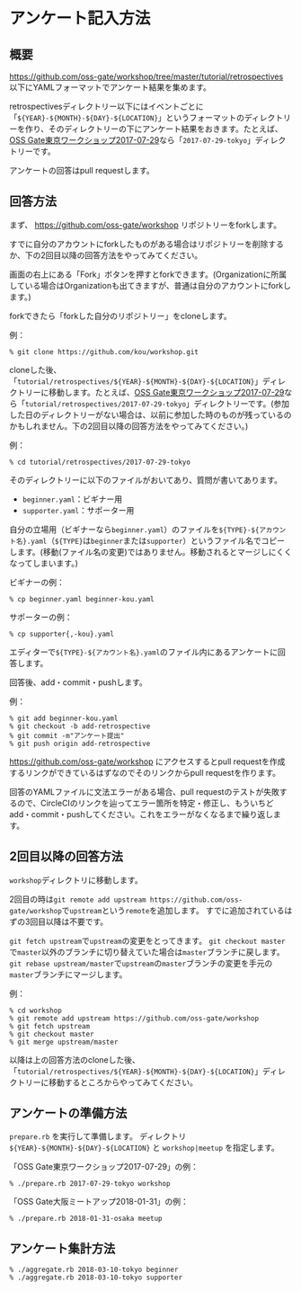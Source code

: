 # アンケート記入方法

## 概要

https://github.com/oss-gate/workshop/tree/master/tutorial/retrospectives 以下にYAMLフォーマットでアンケート結果を集めます。

retrospectivesディレクトリー以下にはイベントごとに「`${YEAR}-${MONTH}-${DAY}-${LOCATION}`」というフォーマットのディレクトリーを作り、そのディレクトリーの下にアンケート結果をおきます。たとえば、[OSS Gate東京ワークショップ2017-07-29](https://oss-gate.doorkeeper.jp/events/61378)なら「`2017-07-29-tokyo`」ディレクトリーです。

アンケートの回答はpull requestします。

## 回答方法

まず、 https://github.com/oss-gate/workshop リポジトリーをforkします。

すでに自分のアカウントにforkしたものがある場合はリポジトリーを削除するか、下の2回目以降の回答方法をやってみてください。

画面の右上にある「Fork」ボタンを押すとforkできます。(Organizationに所属している場合はOrganizationも出てきますが、普通は自分のアカウントにforkします。)

forkできたら「forkした自分のリポジトリー」をcloneします。

例：

```console
% git clone https://github.com/kou/workshop.git
```

cloneした後、「`tutorial/retrospectives/${YEAR}-${MONTH}-${DAY}-${LOCATION}`」ディレクトリーに移動します。たとえば、[OSS Gate東京ワークショップ2017-07-29](https://oss-gate.doorkeeper.jp/events/61378)なら「`tutorial/retrospectives/2017-07-29-tokyo`」ディレクトリーです。(参加した日のディレクトリーがない場合は、以前に参加した時のものが残っているのかもしれません。下の2回目以降の回答方法をやってみてください。)

例：

```console
% cd tutorial/retrospectives/2017-07-29-tokyo
```

そのディレクトリーに以下のファイルがおいてあり、質問が書いてあります。

  * `beginner.yaml`：ビギナー用
  * `supporter.yaml`：サポーター用

自分の立場用（ビギナーなら`beginner.yaml`）のファイルを`${TYPE}-${アカウント名}.yaml`（`${TYPE}`は`beginner`または`supporter`）というファイル名でコピーします。(移動(ファイル名の変更)ではありません。移動されるとマージしにくくなってしまいます。)

ビギナーの例：

```console
% cp beginner.yaml beginner-kou.yaml
```

サポーターの例：

```console
% cp supporter{,-kou}.yaml
```

エディターで`${TYPE}-${アカウント名}.yaml`のファイル内にあるアンケートに回答します。

回答後、add・commit・pushします。

例：

```console
% git add beginner-kou.yaml
% git checkout -b add-retrospective
% git commit -m"アンケート提出"
% git push origin add-retrospective
```

https://github.com/oss-gate/workshop にアクセスするとpull requestを作成するリンクができているはずなのでそのリンクからpull requestを作ります。

回答のYAMLファイルに文法エラーがある場合、pull requestのテストが失敗するので、CircleCIのリンクを辿ってエラー箇所を特定・修正し、もういちどadd・commit・pushしてください。これをエラーがなくなるまで繰り返します。

## 2回目以降の回答方法

`workshop`ディレクトリに移動します。

2回目の時は`git remote add upstream https://github.com/oss-gate/workshop`で`upstream`という`remote`を追加します。
すでに追加されているはずの3回目以降は不要です。

`git fetch upstream`で`upstream`の変更をとってきます。
`git checkout master`で`master`以外のブランチに切り替えていた場合は`master`ブランチに戻します。
`git rebase upstream/master`で`upstream`の`master`ブランチの変更を手元の`master`ブランチにマージします。

例：

```console
% cd workshop
% git remote add upstream https://github.com/oss-gate/workshop
% git fetch upstream
% git checkout master
% git merge upstream/master
```

以降は上の回答方法のcloneした後、「`tutorial/retrospectives/${YEAR}-${MONTH}-${DAY}-${LOCATION}`」ディレクトリーに移動するところからやってみてください。

## アンケートの準備方法

`prepare.rb` を実行して準備します。
ディレクトリ `${YEAR}-${MONTH}-${DAY}-${LOCATION}` と `workshop|meetup` を指定します。

「OSS Gate東京ワークショップ2017-07-29」の例：

```console
% ./prepare.rb 2017-07-29-tokyo workshop
```

「OSS Gate大阪ミートアップ2018-01-31」の例：

```console
% ./prepare.rb 2018-01-31-osaka meetup
```

## アンケート集計方法

```console
% ./aggregate.rb 2018-03-10-tokyo beginner
% ./aggregate.rb 2018-03-10-tokyo supporter
```
